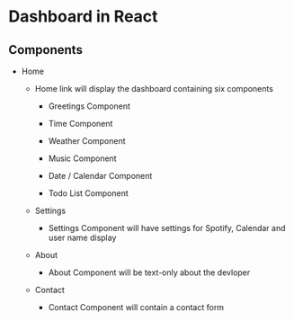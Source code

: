 # Dashboard in React

## Components

* Home

    * Home link will display the dashboard containing six components
            
        * Greetings Component

        * Time Component

        * Weather Component

        * Music Component

        * Date / Calendar Component

        * Todo List Component

    * Settings

        * Settings Component will have settings for Spotify, Calendar and user name display

    * About

        * About Component will be text-only about the devloper

    * Contact
        
        * Contact Component will contain a contact form